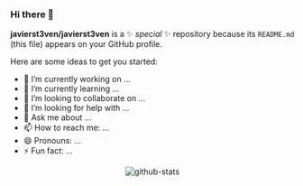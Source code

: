 ### Hi there 👋

**javierst3ven/javierst3ven** is a ✨ _special_ ✨ repository because its `README.md` (this file) appears on your GitHub profile.

Here are some ideas to get you started:

- 🔭 I’m currently working on ...
- 🌱 I’m currently learning ...
- 👯 I’m looking to collaborate on ...
- 🤔 I’m looking for help with ...
- 💬 Ask me about ...
- 📫 How to reach me: ...
- 😄 Pronouns: ...
- ⚡ Fun fact: ...

<div align="center">
  <img
    src="https://github-readme-stats.vercel.app/api?username=javierst3ven&show_icons=true&theme=react"
    alt="github-stats"
  />
</div>
